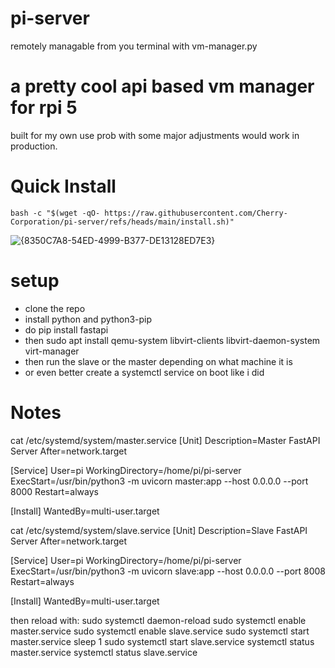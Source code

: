 # pi-server
remotely managable from you terminal with vm-manager.py
# a pretty cool api based vm manager for rpi 5 

built for my own use prob with some major adjustments would work in production.


# Quick Install

`bash -c "$(wget -qO- https://raw.githubusercontent.com/Cherry-Corporation/pi-server/refs/heads/main/install.sh)"`

![{8350C7A8-54ED-4999-B377-DE13128ED7E3}](https://github.com/user-attachments/assets/6e1cc639-562f-47d5-bf88-a8cdcdeb668a)

# setup 
- clone the repo
- install python and python3-pip
- do pip install fastapi
- then sudo apt install qemu-system libvirt-clients libvirt-daemon-system virt-manager
- then run the slave or the master depending on what machine it is
- or even better create a systemctl service on boot like i did

# Notes
cat /etc/systemd/system/master.service
[Unit]
Description=Master FastAPI Server
After=network.target

[Service]
User=pi
WorkingDirectory=/home/pi/pi-server
ExecStart=/usr/bin/python3 -m uvicorn master:app --host 0.0.0.0 --port 8000
Restart=always

[Install]
WantedBy=multi-user.target

cat /etc/systemd/system/slave.service
[Unit]
Description=Slave FastAPI Server
After=network.target

[Service]
User=pi
WorkingDirectory=/home/pi/pi-server
ExecStart=/usr/bin/python3 -m uvicorn slave:app --host 0.0.0.0 --port 8008
Restart=always

[Install]
WantedBy=multi-user.target

then reload with: 
sudo systemctl daemon-reload
sudo systemctl enable master.service
sudo systemctl enable slave.service
sudo systemctl start master.service
sleep 1
sudo systemctl start slave.service
systemctl status master.service
systemctl status slave.service

